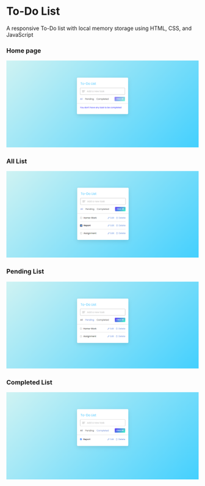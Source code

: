# To-Do List
 A responsive To-Do list with local memory storage using HTML, CSS, and JavaScript
 
 
 
### Home page
![1](img/1.png)



### All List
![2](img/2.png)



### Pending List
![3](img/3.png)



### Completed List
![4](img/4.png)
